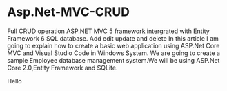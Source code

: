# Asp.Net-MVC-CRUD
Full CRUD operation ASP.NET MVC 5 framework intergrated with Entity Framework 6 SQL database. Add edit update and delete In this article I am going to explain how to create a basic web application using ASP.Net Core MVC and Visual Studio Code in Windows System. We are going to create a sample Employee database management system.We will be using ASP.Net Core 2.0,Entity Framework and SQLite.












Hello
